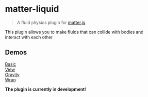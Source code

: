 # matter-liquid
> A fluid physics plugin for [matter.js](https://github.com/liabru/matter-js/)


This plugin allows you to make fluids that can collide with bodies and interact with each other

## Demos
[Basic](https://wexelus.github.io/matter-liquid)  
[View](https://wexelus.github.io/matter-liquid/#view)  
[Gravity](https://wexelus.github.io/matter-liquid/#gravity)  
[Wrap](https://wexelus.github.io/matter-liquid/#wrap)  

**The plugin is currently in development!**
<!-- ## Features

- Multiple liquid types support

## Install

```
npm install matter-liquid
```

Include plugin [using plugins](https://github.com/liabru/matter-js/wiki/Using-plugins)

## Usage

```javascript
``` -->
